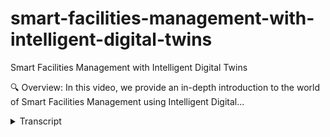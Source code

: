 # smart-facilities-management-with-intelligent-digital-twins
<!-- embeded video removed -->



Smart Facilities Management with Intelligent Digital Twins

🔍 Overview:
In this video, we provide an in-depth introduction to the world of Smart Facilities Management using Intelligent Digital...
<details>
<summary>Transcript</summary>Smart Facilities Management with Intelligent Digital Twins

🔍 Overview:
In this video, we provide an in-depth introduction to the world of Smart Facilities Management using Intelligent Digital...
this is just a quick introduction to

Smart facilities management using

intelligent digital Twins and it will

give you a common operating picture that

puts you in control

when we talk to

asset managers and Facility Owners we

hear some of the challenges that they

see is really around asset monitoring

prioritizing repairs budget constraints

emergencies and unplanned events

trying to coordinate with other

departments vandalism public misuse

Regulatory Compliance technology

integration vendor and contract

management

public engagement and and feedback staff

training and management and also

environmental concerns so quite a

complex set of challenges that

facilities managers are trying to

address and digital twins help in some

way to address some of this so some of

the typical applications or use cases

and these are this is just a few

examples

that digital twins are being applied to

in facilities management is really

around predictive maintenance for

infrastructure helping with asset

monitoring and prioritizing repairs

having sensors there it can predict when

assets May Fail and it can use all sorts

of algorithms and things like that we'll

we'll dive a little bit deeper into it

and I'll show you some examples of how

it does it

another application area or use cases

around resource optimization and

budgeting really helping with budget

constraints which quite often is one of

the bigger challenges for facilities

compared to other Industries

we also deal quite often with things

like Disaster Response and recovery from

that so knowing when certain certain

events and emergencies unplanned events

happen and what can be done

even with that operations intelligence

real-time intelligence getting that

common operating picture knowing what to

do next

the other key challenge that we that we

address with digital twins is

integration to other external systems

and quite often there's a whole bunch of

departments in different silos they're

done really well work well together and

it's one of the benefits that a digital

twin can bring is being able to

integrate that so for example of a

rainwater main breaks always predicted

to to to break then that information can

be relayed to things like traffic and

traffic Management systems and other

applications and and systems that are in

the organization

and quite often the influence of the

public and trying to keep them involved

as well as updated is one of the key use

cases that again is slightly different

in Facilities Management to what we see

in some of the other Industries now

this is all around very specific use

cases and if we come from a controller

automation engineering background

you should be familiar with this ISO 95

model which is kind of the Purdue model

or how we control have controllers and

things in the plant and throughout our

our facilities and how that rolls up

into skyde systems and the different

Management Systems so those are

typically referred to as

distributed control systems and

Facilities Management they vary

depending on what the type of

infrastructure it is that you are trying

to manage so if you go to pump water

filtration plants pumping stations more

sophisticated than what you find in some

of the

recreational Services areas like parks

and some of the others but what we've

done is we've taken that same picture

and kind of flipped it over and said so

what what does a digital twin provide

for you if you've got a distributed

um control system on the one hand this

gives you a distributed intelligence

system by using all of these different

use cases and that's the main difference

between having a digital twin and just

have for those previous few use cases

that I showed just have some point

solutions that that work in isolation

what you can now do is at your

facilities level at the at the plant

level you can have multiple different

use cases

and again we'll touch on on some of them

I'll show you examples of that but we

can start rolling them up integrating a

more compa

composite one that gives us a better

tactical view so this might be

operational at the lower level getting

to a more of a tactical view at the next

level

and then being able to bring in business

logic business rules

and models at a

at a higher level which will give us the

ability to create this control tower now

if we combine the two we actually get a

new level a strategic level and that's

the common operating picture or this

executive control tower that gives us

the opportunity to to make better

decisions even though at level one where

the digital twin operate its use case is

still very specific like we saw in the

previous example where or the the

previous slide where we it's

specifically around certain asset

maintenance or event response or those

but it's the combination of being able

to bring all of that together it's a

real benefit of the digital twin

and now you also have some levers that

you can pull depending on budget States

or some other uh

operational or strategic levers that you

may have you can change some of the

business rules and that will influence

how these digital Twins then behave so

can we spend more money on predictive

maintenance

what is the situation with our staffing

in terms of resources and and that kind

of thing

so this is the real opportunity with

digital twins being able to create this

common operating picture by stringing

together or building it up from multiple

different use cases so the core Focus

for Us is around the use case and the

way that we like to do this in practice

how do we actually build this is to

create this common operating picture

you've got the assets on the left hand

side and then we have this capability

which we call data stream designer that

can suck information from multiple

different systems

and it can transform it it can apply

some analytics to it and we can then

create some actions coming out of that

we can also bring in things like AI into

this and I'll be showing you some

examples of what this looks like in an

actual application

um for predictive maintenance

you don't always have to have the AI

side of it sometimes we just have

engineering calculations thresholds

those kind of things more condition

monitoring but as we move to predictive

maintenance and predictive use cases

predictive operations

we start bringing in more AI

the XM Pro app designer is the third

element so this is the visualization and

this visualization is not there to

replace existing 3D GIS models or Point

scans and things that we've done or

Bim models or that it is really taking

those and actually using some of those

user interfaces like Gia systems and

putting the contextual information

around it with the recommendations which

is the next step that's actually what

you really want to in certain events

occur or likely to occur

you want to create a recommendation for

someone to do something it might be to

investigate it it might be to repair it

it might be to

discard it it doesn't matter what it

what the what the outcome is different

scenarios will have different outcomes

but how can we make sure that we have

consistency around what the recommended

action is so that we can Empower people

processes and provide some automation

around this as we go forward

around certain areas or outcomes in our

operations

a little bit more sophisticated version

of the same common number writing

pictures I've got all of these things on

the left hand side senses I've got all

of these systems inside my organization

and I'm trying to get the response done

with people processes and automation

and what we do we have this

user interface where we can in a visual

way build the data streams again get

data from multiple different systems

apply analytics to it provide context to

it so not only do I can I bring in

sensor data but I can bring in

maintenance records I can bring in

weather data I can bring in all sorts of

data and build a for my specific problem

a a data stream that will feed and give

me the the information that I need

to create a common operating picture and

in this common operating picture you can

see at the operational level at the

bottom the Tactical level which is the

planning level and the Strategic level

everyone's looking at the same data but

through a different lens for different

reasons for different things that I want

to see at the top it's more kpis

at the middle level it's more on

planning when we have when do we have

multiple things

in the workshop at the same time and

we're over capacity so we can't actually

deal with that and at the bottom you

know looking at the actual facility and

while I'm there what's happening

um do it but it's all the same data and

this is what we call event intelligence

and now when certain events occur

based on the real-time data

we can turn that into operations

intelligence for for the decision

support and if we combine that with

recommendations which is a key element

of our solution

through our recommendation manager and

recommendation rules

that can also bring in from other alarms

and alerts and things that you may have

in the organization but at this at the

highest level and at the lowest level it

all works the same and you can combine

all sorts of different systems to create

a set of recommendation rules and I'll

be showing you what that looks like

it enables you to empower the smartest

people in your business to pull the

levers as I mentioned earlier

it will reduce the risk of being

blindsided by key business events that

are happening or likely to happen and it

also improves the accountability because

you now create a feedback loop a closed

loop feedback system

so that you have the visibility around

you know always getting better are we

closing the work orders you know

is the facility running better so you

can create those closed loop monitoring

capability that also improves the

accountability for that

as you can see we've got some elements

in terms of what is in excellent Pro

um so we call that our intelligent

digital twin Suite consists of four

different areas the data stream designer

AI the app designer and the

recommendation manager and before we go

into that I'd like to highlight uh

something that we quite often see when

we talk about digital twins people just

see the visualization part they see this

really nice

digital twin user experience that has

got dashboards it's got bi it's got 3D

it's got IR VR all sorts of really nice

looking visual interaction the challenge

with that is uh

that that is just the visualization

like this Iceberg the real challenge 80

of the work sit below the surface and

that is where you need to make sure that

it's safe secure reliable that it's

trustworthy you need to be able to

integrate all these different systems

and then Wrangle that data provide

analytics over that being able to bring

in things like AI that it's not just

Standalone but it's that it's baked into

the business process and then creating

these recommendations that can run on

top of that that is all the things that

are required to actually build a

successful digital twin at the end of

the day it's not just about the user

interface that sits at the top

and what we're starting to see in some

instances we don't even need a user

interface because we can automate the

whole process

for those tedious things that you

actually don't want a human to

to get involved with so what I'll be

doing next is taking you through an

example we'll just take the predictive

maintenance for infrastructure

and looking at a facility management

um

application at a very high level in

terms of how we how we address that

specific challenge now for us from a

smart Asset Management point of view it

is really how do we connect to the data

how do we provide the recommendations

and alerts for the planning team so be

able to to plan work then actually

create the work orders work requests

into the backend systems that you may

already have

and um

augment that with additional information

so that it's not just this things like

safety information additional context

operational information that you can

actually pass on to that work ordering

request to make it more rich and then

also checking or verifying that the work

has been done so for us that's the

closed loop process that we like to

follow around smartassive management

and in terms of use cases for facilities

management we see applications around

condition monitoring prescriptive

maintenance predictive maintenance

machine intelligence this is where we're

getting to move the real-time

operational side of things or autonomous

operations

and from a talk from a technology aspect

it uses things what we call composable

so we can make reusable blocks so we

don't have to build it every single time

make some really smart integration

automate some of the business process

areas of that and we try to do all of

this in a no code application

development which environment which I'll

show you so that you don't have to code

the stuff

and lastly the real objective of this is

that you can

reduce downtime increase the asset life

and the cost that you have around it but

we also see more and more that there's

emphasis on the ESG side of things the

environmental societal and government uh

the the the the governance requirements

so that is the objective of of using

digital twins to help you with smart

Asset Management now before we go into

the example and also just take a a brief

minute to explain how we often see the

journey happens because

you may have so many different things

that you could potentially do and one of

the approaches is to look at from a

for the predictive maintenance condition

monitoring prescriptive maintenance type

use cases is to go and look at or

analyze who are The Bad actors and what

percentage of impact do they have so you

can see the size of the block they

represent that I can also then look for

a certain bad actor maybe say it's in

the pump stations and certain

centrifugal pumps I can look at the type

of failure modes that they have you know

the bearing failure see all failures

um whatever it may be and then for those

failure modes trying to understand what

the root causes are

and the reason why that why we want to

have the root cause is that we know what

to look for so what are the lead

indicators that tell us something is

causing so which will cause a certain

failure and that results in the bad

actor

so now that we understand what the root

causes are and what and the the this is

really the bread and butter of a lot of

Maintenance organizations that we have

right or the the work that we see being

done right now

so understanding what the root causes

are

and then look for what are the lead

indicators for that root cause so is it

the is it the the

plan maintenance history the tonnage the

motor arms the vibration the flow the

whatever the lead indicators are and

that from what systems do we need to

bring them so that we can create these

rules either rule-based AI based

the person who's been there 30 years and

also applying some engineering

calculations because most of the things

that we do still subscribe to the lower

laws of physics so we can use our

engineering calculations to do that so

that's just some other approach that we

take but to get back to how the software

worked led me jump in and briefly show

you so I'm going to start with with

again with this picture we have the data

stream designer

um and that gives us the ability to

embed AI as well the visualization

aspect is in the app designer and we

have the recommendation manager that

drives it I will start with the app

designer number three the the user

interface so if you recall our

tip of the iceberg I'll start with the

application designer show you what the

what or how we

the the the the the the information the

interaction and then I'll show you

behind the scenes below the water line

how we do this
</details>